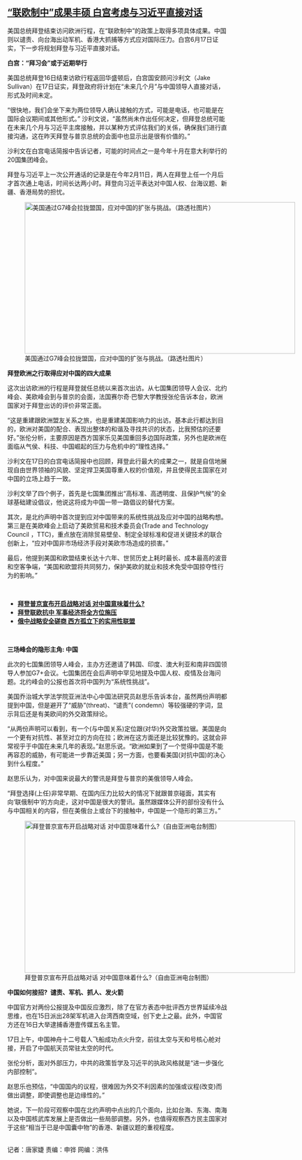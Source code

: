<!--1623962372000-->
[“联欧制中”成果丰硕    白宫考虑与习近平直接对话](https://www.rfa.org/mandarin/yataibaodao/junshiwaijiao/jt-06172021101459.html)
------

<p></p><p>美国总统拜登结束访问欧洲行程，在“联欧制中”的政策上取得多项具体成果。中国则以谴责、向台海出动军机、香港大抓捕等方式应对国际压力。白宫6月17日证实，下一步将规划拜登与习近平直接对话。</p><p><strong>白宫：</strong><strong><span>“</span></strong><strong><span>拜习会”或于近期举行</span></strong></p><p><span><span>美国总统拜登</span><span>16</span><span>日结束访欧行程返回华盛顿后，白宫国安顾问沙利文（</span><span>Jake Sullivan</span><span>）在</span><span>17</span><span>日证实，拜登政府将计划在“未来几个月”与中国领导人直接对话，形式及时间未定。</span></span></p><p><span><span>“<span>很快地，我们会坐下来为两位领导人确认接触的方式，可能是电话，也可能是在国际会议期间或其他形式</span>。”</span><span> <span>沙利文说，“<span>虽然尚未作出任何决定，但拜登总统可能在未来</span>几个月与习近平主席接触，并以某种方式评估我们的关係，确保我们进行直接沟通，这在昨天拜登与普京总统的会面中也显示出是很有价值的。</span>”</span></span></p><p><span><span>沙利文在白宫电话简报中告诉记者，可能的时间点之一是今年十月在意大利举行的</span><span>20</span><span>国集团峰会。</span></span></p><p><span><span>拜登与习近平上一次公开通话的记录是在今年</span><span>2</span><span>月</span><span>11</span><span>日，两人在拜登上任一个月后才首次通上电话，时间长达两小时。拜登向习近平表达对中国人权、台海议题、新疆、香港局势的担忧。</span></span></p><p><span><span><figure class="image-richtext image-inline captioned" style="width:620px;"><img alt="美国通过G7峰会拉拢盟国，应对中国的扩张与挑战。（路透社图片）" height="348" src="https://www.rfa.org/mandarin/yataibaodao/junshiwaijiao/jt-06172021101459.html/jt0617a.jpg/@@images/a83e03d2-eac0-4b5d-9c29-75bfda211376.jpeg" title="jt0617a.jpg" width="620"/><figcaption class="image-caption">美国通过G7峰会拉拢盟国，应对中国的扩张与挑战。（路透社图片）</figcaption><small></small></figure></span></span></p><p><span><strong><span></span></strong><strong><span>拜登欧洲之行</span></strong><strong><span><span>取得</span></span></strong><strong><span>应对中国的四大成果</span></strong><strong><span>     </span></strong></span></p><p><span><span><span>这次出访欧洲的行程是拜登就任总统以来首次出访</span>。从七国集团领导人会议、北约峰会、美欧峰会到与普京的会面，法国赛尔奇</span><span>·</span><span>巴黎大学教授张伦告诉本台，欧洲国家对于拜登出访的评价非常正面。</span></span></p><p><span><span>“<span>这是重建跟欧洲盟友关系之旅，也是重建美国影响力的出访。基本此行都达到目的，欧洲对美国的配合、表现出整体的和谐及寻找共识的状态，比我预估的还要好</span>。”张伦分析，主要原因是西方国家乐见美国重回多边国际政策，另外也是欧洲在面临从气侯、科技、中国崛起的压力与危机中的“理性选择。”</span></span></p><p><span><span>沙利文在</span>17日的白宫电话简报中也回顾，拜登此行最大的成果之一，就是自信地展现自由世界领袖的风貌、坚定捍卫美国尊重人权的价值观，并且使得民主国家在对中国的立场上趋于一致。</span></p><p><span>沙利文举了四个例子，首先是七国集团推出“高标准、高透明度、且保护气候”的全球基础建设倡议，他说这将成为中国一带一路倡议的替代方案。</span></p><p><span><span>其次，是北约声明中首次提到应对中国带来的系统性挑战及应对中国的战略构想。第三是在美欧峰会上启动了美欧贸易和技术委员会</span>(Trade and Technology Council ，TTC)，重点放在消除贸易壁垒、制定全球标准和促进关键技术的联合创新上，“应对中国非市场经济手段对美欧市场造成的损害。”</span></p><p><span><span>最后，他提到美国和欧盟结束长达十六</span>年、世贸历史上耗时最长、成本最高的波音和空客争端，“<span>美国和欧盟将共同努力，保护美欧的就业和技术免受中国掠夺性行为的影响</span>。”</span></p><p><br/></p><ul><li><a href="https://www.rfa.org/mandarin/yataibaodao/junshiwaijiao/jt-06162021103148.html"><strong>拜登普京宣布开启战略对话 对中国意味着什么?</strong></a></li><li><strong><a href="https://www.rfa.org/mandarin/yataibaodao/gangtai/hcm-06172021075455.html">拜登联欧抗中 军事经济将全方位施压</a></strong></li><li><strong><a href="https://www.rfa.org/mandarin/yataibaodao/junshiwaijiao/cl-05262021143411.html">俄中战略安全磋商 西方孤立下的实用性联盟</a></strong></li></ul><p><br/></p><p><span><strong><span>三场峰会的隐形主角</span></strong><strong><span>: </span></strong><strong><span>中国</span></strong></span></p><p><span><span>此次的七国集团领导人峰会，主办方还邀请了韩国、印度、澳大利亚和南非四国领导人参加</span><span>G7+</span><span>会议。七国集团在会后声明中罕见地提及中国人权、疫情及台海问题。北约峰会的公报也首次将中国列为“系统性挑战”。</span></span></p><p><span><span>美国乔治城大学法学院亚洲法中心中国法研究员赵思乐告诉本台，虽然两份声明都提到中国，但是避开了“威胁”</span><span>(threat)</span><span>、“谴责”</span><span>( condemn</span><span>）等较强硬的字词，显示背后还是有美欧间的外交政策辩论。</span></span></p><p><span><span>“<span>从两份声明可以看到，有一个</span></span><span>(</span><span>与中国关系</span><span>)</span><span>定位跟</span><span>(</span><span>对华</span><span>)</span><span>外交政策拉锯。美国是向一个更有对抗性、甚至对立的方向在拉；欧洲在这方面还是比较犹豫的。这就会非常视乎于中国在未来几年的表现。</span><span>”赵思乐说。“<span>欧洲如果到了一个觉得中国是不能再容忍的威胁，有可能进一步靠近美国；另一方面，也要看美国</span></span><span>(</span><span>对抗中国</span><span>)</span><span>的决心到什么程度</span><span>。</span><span>”</span></span></p><p><span><span>赵思乐认为，对中国来说最大的警讯是拜登与普京的美俄领导人峰会。</span></span></p><p><span><span>“<span>拜登选择</span></span><span>(</span><span>上任</span><span>)</span><span>非常早期、在国内压力比较大的情况下就跟普京碰面，其实有向</span><span>‘</span><span>联俄制中</span><span>’</span><span>的方向走，这对中国是很大的警讯。虽然跟媒体公开的部份没有什么与中国相关的内容，但在美俄台上或台下的接触中，中国是一个隐形的第三方</span><span>。”</span></span></p><p><span><span><figure class="image-richtext image-inline captioned" style="width:620px;"><img alt="拜登普京宣布开启战略对话 对中国意味着什么?（自由亚洲电台制图）" height="349" src="https://www.rfa.org/mandarin/yataibaodao/junshiwaijiao/jt-06172021101459.html/jt0617.jpg/@@images/ff274dd9-12c8-4a56-b001-04c256e7847e.jpeg" title="jt0617.jpg" width="620"/><figcaption class="image-caption">拜登普京宣布开启战略对话 对中国意味着什么?（自由亚洲电台制图）</figcaption><small></small></figure></span></span></p><p><span><strong><span>中国</span></strong><strong>如何</strong></span><strong>接招</strong><strong><span>?  </span></strong><strong><span>谴责、军机、抓人、发火箭</span></strong></p><p><span><span>中国官方对两份公报提及中国反应激烈，除了在官方表态中批评西方世界延续冷战思维，也在</span><span>15</span><span>日派出</span><span>28</span><span>架军机进入台湾西南空域，创下史上之最。此外，中国官方还在</span><span>16</span><span>日大举逮捕香港壹传媒五名主管。</span></span></p><p><span><span>17</span><span>日上午，中国神舟十二号载人飞船成功点火升空，前往太空与天和号核心舱对接，开启了中国航天员常驻太空的时代。</span></span></p><p><span><span>张伦分析，面对外部压力，中共的政策哲学及习近平的执政风格就是“进一步强化内部控制”。</span></span></p><p><span><span>赵思乐也预估，“<span>中国国内的议程，很难因为外交不利因素的加强或议程</span></span><span>(</span><span>改变</span><span>)</span><span>而做出调整，即使调整也是边缘性的</span><span>。”</span></span></p><p><span><span>她说，下一阶段可观察中国在北约声明中点出的几个面向，比如台海、东海、南海以及中国核武库发展上是否做出一些局部调整。另外，也值得观察西方民主国家对于这些“相当于已是中国囊中物”的香港、新疆议题的重视程度。</span></span></p><p><br/>记者：唐家婕    责编：申铧    网编：洪伟</p>
